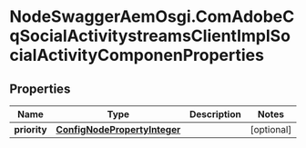 # NodeSwaggerAemOsgi.ComAdobeCqSocialActivitystreamsClientImplSocialActivityComponenProperties

## Properties
Name | Type | Description | Notes
------------ | ------------- | ------------- | -------------
**priority** | [**ConfigNodePropertyInteger**](ConfigNodePropertyInteger.md) |  | [optional] 


